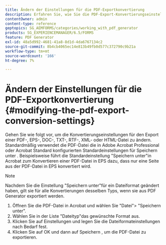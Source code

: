 ```yaml
---
title: Ändern der Einstellungen für die PDF-Exportkonvertierung
description: Erfahren Sie, wie Sie die PDF-Export-Konvertierungseinstellungen ändern.
contentOwner: admin
content-type: reference
geptopics: SG_AEMFORMS/categories/working_with_pdf_generator
products: SG_EXPERIENCEMANAGER/6.5/FORMS
feature: PDF Generator
exl-id: 48a5d992-4681-41a8-8d1d-4da6767134c2
source-git-commit: 8b4cb4065ec14e813b49fb0d577c372790c9b21a
workflow-type: tm+mt
source-wordcount: '166'
ht-degree: 7%

---
```


# Ändern der Einstellungen für die PDF-Exportkonvertierung {#modifying-the-pdf-export-conversion-settings}

Gehen Sie wie folgt vor, um die Konvertierungseinstellungen für den Export einer PDF-, EPS-, DOC-, TXT-, RTF-, XML- oder HTML-Datei zu ändern. Standardmäßig verwendet die PDF-Datei die in Adobe Acrobat Professional oder Acrobat Standard konfigurierten Standardeinstellungen für Speichern unter . Beispielsweise führt die Standardeinstellung &quot;Speichern unter&quot;in Acrobat zum Konvertieren einer PDF-Datei in EPS dazu, dass nur eine Seite aus der PDF-Datei in EPS konvertiert wird.

>[!NOTE]
>
>Nachdem Sie die Einstellung &quot;Speichern unter&quot;für ein Dateiformat geändert haben, gilt sie für alle Konvertierungen desselben Typs, wenn sie aus PDF Generator exportiert werden.

1. Öffnen Sie die PDF-Datei in Acrobat und wählen Sie &quot;Datei&quot;> &quot;Speichern unter&quot;.
1. Wählen Sie in der Liste &quot;Dateityp&quot;das gewünschte Format aus.
1. Klicken Sie auf Einstellungen und legen Sie die Dateiformateinstellungen nach Bedarf fest.
1. Klicken Sie auf OK und dann auf Speichern , um die PDF-Datei zu exportieren.
